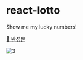 # react-lotto

Show me my lucky numbers!

[🔗 완성본](https://hhkim0729.github.io/react-lotto/)

![3](https://user-images.githubusercontent.com/72433681/129702061-fed19e9f-7401-4624-8768-0fe66791a70c.gif)

